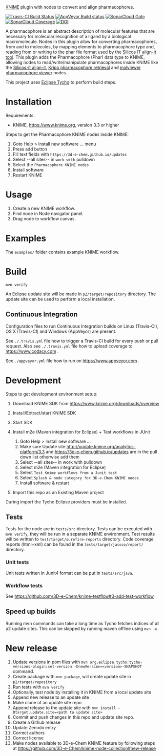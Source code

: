 [KNIME](https://www.knime.com) plugin with nodes to convert and align pharmacophores.

[![Travis-CI Build Status](https://travis-ci.org/3D-e-Chem/knime-pharmacophore.svg?branch=master)](https://travis-ci.org/3D-e-Chem/knime-pharmacophore)
[![AppVeyor Build status](https://ci.appveyor.com/api/projects/status/0d27c4nhkjopy69r/branch/master?svg=true)](https://ci.appveyor.com/project/3D-e-Chem/knime-pharmacophore/branch/master)
[![SonarCloud Gate](https://sonarcloud.io/api/badges/gate?key=nl.esciencecenter.e3dchem.knime.pharmacophore:nl.esciencecenter.e3dchem.knime.pharmacophore)](https://sonarcloud.io/dashboard?id=nl.esciencecenter.e3dchem.knime.pharmacophore:nl.esciencecenter.e3dchem.knime.pharmacophore)
[![SonarCloud Coverage](https://sonarcloud.io/api/badges/measure?key=nl.esciencecenter.e3dchem.knime.pharmacophore:nl.esciencecenter.e3dchem.knime.pharmacophore&metric=coverage)](https://sonarcloud.io/component_measures/domain/Coverage?id=nl.esciencecenter.e3dchem.knime.pharmacophore:nl.esciencecenter.e3dchem.knime.pharmacophore)
[![DOI](https://zenodo.org/badge/DOI/10.5281/zenodo.997333.svg)](https://doi.org/10.5281/zenodo.997333)

A pharmacophore is an abstract description of molecular features that are necessary for molecular recognition of a ligand by a biological macromolecule.
Nodes in this plugin allow for converting pharmacophores, from and to molecules, by mapping elements to pharmacophore type and, reading from or writing to the phar file format used by the [Silicos IT align-it tool](http://silicos-it.be.s3-website-eu-west-1.amazonaws.com/software/align-it/1.0.4/align-it.html#pharmacophores).
This plugin adds the Pharmacophore (Phar) data type to KNIME, allowing nodes to read/write/manipulate pharmacophores inside KNIME like the [Silicos-it align-it](https://github.com/3D-e-Chem/knime-silicos-it), [Kripo pharmacophore retrieval](https://github.com/3D-e-Chem/knime-kripodb) and [molviewer pharmacophore viewer](https://github.com/3D-e-Chem/knime-molviewer) nodes.

This project uses [Eclipse Tycho](https://www.eclipse.org/tycho/) to perform build steps.

# Installation

Requirements:

* KNIME, https://www.knime.org, version 3.3 or higher

Steps to get the Pharmacophore KNIME nodes inside KNIME:

1. Goto Help > Install new software ... menu
2. Press add button
3. Fill text fields with `https://3d-e-chem.github.io/updates`
4. Select --all sites-- in `work with` pulldown
5. Select the `Pharmacophore KNIME nodes`
6. Install software
7. Restart KNIME

# Usage

1. Create a new KNIME workflow.
2. Find node in Node navigator panel.
3. Drag node to workflow canvas.

# Examples

The `examples/` folder contains example KNIME workflow.

# Build

```
mvn verify
```

An Eclipse update site will be made in `p2/target/repository` directory.
The update site can be used to perform a local installation.

## Continuous Integration

Configuration files to run Continuous Integration builds on Linux (Travis-CI), OS X (Travis-CI) and Windows (AppVeyor) are present.

See `./.travis.yml` file how to trigger a Travis-CI build for every push or pull request.
Also see `./.travis.yml` file how to upload coverage to https://www.codacy.com .

See `./appveyor.yml` file how to run on https://www.appveyor.com .

# Development

Steps to get development environment setup:

1. Download KNIME SDK from https://www.knime.org/downloads/overview
2. Install/Extract/start KNIME SDK
3. Start SDK
4. Install m2e (Maven integration for Eclipse) + Test workflows in JUnit

    1. Goto Help > Install new software ...
    2. Make sure Update site http://update.knime.org/analytics-platform/3.3 and https://3d-e-chem.github.io/updates are in the pull down list otherwise add them
    3. Select --all sites-- in work with pulldown
    4. Select m2e (Maven integration for Eclipse)
    5. Select `Test Knime workflows from a Junit test`
    6. Select `Splash & node category for 3D-e-Chem KNIME nodes`
    7. Install software & restart

5. Import this repo as an Existing Maven project

During import the Tycho Eclipse providers must be installed.

## Tests

Tests for the node are in `tests/src` directory.
Tests can be executed with `mvn verify`, they will be run in a separate KNIME environment.
Test results will be written to `test/target/surefire-reports` directory.
Code coverage reports (html+xml) can be found in the `tests/target/jacoco/report/` directory.

### Unit tests

Unit tests written in Junit4 format can be put in `tests/src/java`.

### Workflow tests

See https://github.com/3D-e-Chem/knime-testflow#3-add-test-workflow

## Speed up builds

Running mvn commands can take a long time as Tycho fetches indices of all p2 update sites.
This can be skipped by running maven offline using `mvn -o`.

# New release

1. Update versions in pom files with `mvn org.eclipse.tycho:tycho-versions-plugin:set-version -DnewVersion=<version>-SNAPSHOT` command.
2. Create package with `mvn package`, will create update site in `p2/target/repository`
3. Run tests with `mvn verify`
4. Optionally, test node by installing it in KNIME from a local update site
5. Append new release to an update site
  1. Make clone of an update site repo
  2. Append release to the update site with `mvn install -Dtarget.update.site=<path to update site>`
6. Commit and push changes in this repo and update site repo.
7. Create a Github release
8. Update Zenodo entry
  1. Correct authors
  2. Correct license
9. Make nodes available to 3D-e-Chem KNIME feature by following steps at https://github.com/3D-e-Chem/knime-node-collection#new-release

